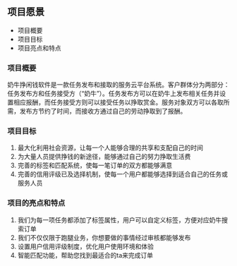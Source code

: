 ## 项目愿景

- 项目概要
- 项目目标
- 项目亮点和特点

### 项目概要
奶牛挣闲钱软件是一款任务发布和接取的服务云平台系统。客户群体分为两部分：任务发布方和任务接受方（“奶牛”）。任务发布方可以在奶牛上发布相关任务并设置相应报酬，而任务接受方则可以接受任务以挣取赏金。服务对象双方可以各取所需，发布方节约了时间，而接收方通过自己的劳动挣取到了报酬。

### 项目目标
1. 最大化利用社会资源，让每一个人能够合理的共享和支配自己的时间
2. 为大量人员提供挣钱的新途径，能够通过自己的努力挣取生活费
3. 完善的标签和匹配系统，使每一笔订单的双方都能够满意
4. 完善的信用评级已及选择机制，使每一个用户都能够选择到适合自己的任务或服务人员

### 项目的亮点和特点
1. 我们为每一项任务都添加了标签属性，用户可以自定义标签，方便对应奶牛搜索订单
2. 我们不仅仅限于跑腿业务，你想要做的事情经过审核都能够发布
3. 设置用户信用评级制度，优化用户使用环境和体验
4. 智能匹配功能，帮助您找到最适合的ta来完成订单
